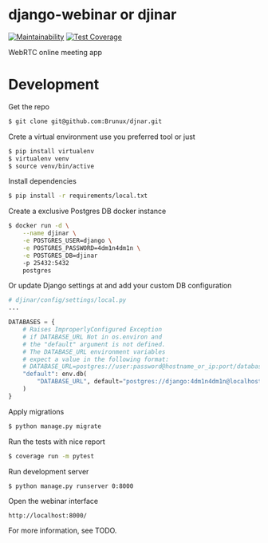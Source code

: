 django-webinar or djinar
==============================
[![Maintainability](https://api.codeclimate.com/v1/badges/ee82ab1e02631b1948f4/maintainability)](https://codeclimate.com/github/Brunux/djnar/maintainability)
[![Test Coverage](https://api.codeclimate.com/v1/badges/ee82ab1e02631b1948f4/test_coverage)](https://codeclimate.com/github/Brunux/djnar/test_coverage)

WebRTC online meeting app

Development
==============================
Get the repo
```sh
$ git clone git@github.com:Brunux/djnar.git
```

Crete a virtual environment use you preferred tool or just
```sh
$ pip install virtualenv
$ virtualenv venv
$ source venv/bin/active
```

Install dependencies
```sh
$ pip install -r requirements/local.txt
```

Create a exclusive Postgres DB docker instance
```sh
$ docker run -d \
    --name djinar \
    -e POSTGRES_USER=django \
    -e POSTGRES_PASSWORD=4dm1n4dm1n \
    -e POSTGRES_DB=djinar
    -p 25432:5432
    postgres
```

Or update Django settings at and add your custom DB configuration
```python
# djinar/config/settings/local.py
...

DATABASES = {
    # Raises ImproperlyConfigured Exception
    # if DATABASE_URL Not in os.environ and
    # the "default" argument is not defined.
    # The DATABASE_URL environment variables
    # expect a value in the following format:
    # DATABASE_URL=postgres://user:password@hostname_or_ip:port/database_name
    "default": env.db(
        "DATABASE_URL", default="postgres://django:4dm1n4dm1n@localhost:25432/djinar"
    )
}
```

Apply migrations
```sh
$ python manage.py migrate
```

Run the tests with nice report
```sh
$ coverage run -m pytest
```

Run development server
```
$ python manage.py runserver 0:8000
```

Open the webinar interface
```
http://localhost:8000/
```

For more information, see TODO.
